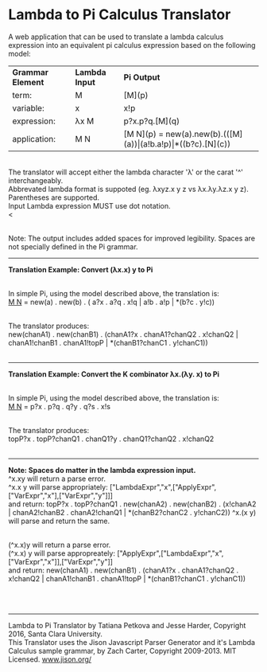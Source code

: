 # Lambda to Pi Calculus Translator
A web application that can be used to translate a lambda calculus expression into an equivalent pi calculus expression based on the following model:

<p>
<table style="width:100%">
<tr>
<td><b>Grammar Element</b></td>
<td><b>Lambda Input</b></td>
<td><b>Pi Output</b></td>
</tr>
<tr>
<td>term:</td>
<td>M</td>
<td>[M](p)</td>
</tr>
<tr>
<td>variable:</td>
<td>x</td>
<td>x!p</td>
</tr>

<tr>
<td>expression:</td>
<td>λx M</td>
<td>p?x.p?q.[M](q)</td>
</tr>
<tr>
<td>application:</td>
<td>M N</td>
<td>[M N](p) = new(a).new(b).(([M](a))|(a!b.a!p)|*((b?c).[N](c))</td>
</tr>
</table>

<br>The translator will accept either the lambda character 'λ' or the carat '^' interchangeably. <br>
Abbrevated lambda format is suppoted (eg. λxyz.x y z vs λx.λy.λz.x y z). <br>
Parentheses are supported. <br>
Input Lambda expression MUST use dot notation.<br><

<br>
Note: The output includes added spaces for improved legibility. Spaces are not specially defined in the Pi grammar.<br>
<hr>
<b>Translation Example: Convert (λx.x) y to Pi</b><br><br>

In simple Pi, using the model described above, the translation is: <br>
[M N](p) = new(a) . new(b) . ( a?x . a?q . x!q | a!b . a!p | *(b?c . y!c))<br><br>

The translator produces: <br>
new(chanA1) . new(chanB1) . (chanA1?x . chanA1?chanQ2 . x!chanQ2 | chanA1!chanB1 . chanA1!topP | *(chanB1?chanC1 . y!chanC1))<br><br>

<hr>

<b>Translation Example: Convert the K combinator λx.(λy. x) to Pi</b><br><br>

In simple Pi, using the model described above, the translation is: <br>
[M N](p) = p?x . p?q . q?y . q?s . x!s <br><br>

The translator produces: <br>
topP?x . topP?chanQ1 . chanQ1?y . chanQ1?chanQ2 . x!chanQ2<br><br>

<hr>

<b>Note: Spaces do matter in the lambda expression input. </b><br>
^x.xy will return a parse error. <br>
^x.x y will parse appropriately: ["LambdaExpr","x",["ApplyExpr",["VarExpr","x"],["VarExpr","y"]]]<br>
and return: topP?x . topP?chanQ1 . new(chanA2) . new(chanB2) . (x!chanA2 | chanA2!chanB2 . chanA2!chanQ1 | *(chanB2?chanC2 . y!chanC2))
^x.(x y) will parse and return the same.<br><br>

(^x.x)y will return a parse error.<br>
(^x.x) y will parse appropreately: ["ApplyExpr",["LambdaExpr","x",["VarExpr","x"]],["VarExpr","y"]]<br>
and return: new(chanA1) . new(chanB1) . (chanA1?x . chanA1?chanQ2 . x!chanQ2 | chanA1!chanB1 . chanA1!topP | *(chanB1?chanC1 . y!chanC1))

<br><br>
<hr>
Lambda to Pi Translator by Tatiana Petkova and Jesse Harder, Copyright 2016, Santa Clara University.<br>
This Translator uses the Jison Javascript Parser Generator and it's Lambda Calculus sample grammar, by Zach Carter, Copyright 2009-2013. MIT Licensed.
<a href="www.jison.org">www.jison.org/</a>


</p>


</body>
</html>
